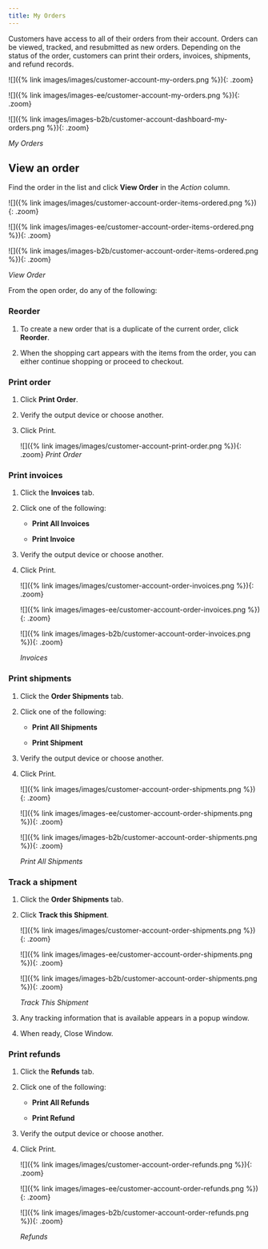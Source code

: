 ```yaml
---
title: My Orders
---
```


Customers have access to all of their orders from their account. Orders can be viewed, tracked, and resubmitted as new orders. Depending on the status of the order, customers can print their orders, invoices, shipments, and refund records.

<!--{% if "Default.CE Only" contains site.edition %}-->
![]({% link images/images/customer-account-my-orders.png %}){: .zoom}
<!--{% endif %}-->
<!--{% if "Default.EE Only" contains site.edition %}-->
![]({% link images/images-ee/customer-account-my-orders.png %}){: .zoom}
<!--{% endif %}-->
<!--{% if "Default.B2B Only" contains site.edition %}-->
![]({% link images/images-b2b/customer-account-dashboard-my-orders.png %}){: .zoom}
<!--{% endif %}-->
_My Orders_

## View an order

Find the order in the list and click **View Order** in the _Action_ column.

<!--{% if "Default.CE Only" contains site.edition %}-->
![]({% link images/images/customer-account-order-items-ordered.png %}){: .zoom}
<!--{% endif %}-->
<!--{% if "Default.EE Only" contains site.edition %}-->
![]({% link images/images-ee/customer-account-order-items-ordered.png %}){: .zoom}
<!--{% endif %}-->
<!--{% if "Default.B2B Only" contains site.edition %}-->
![]({% link images/images-b2b/customer-account-order-items-ordered.png %}){: .zoom}
<!--{% endif %}-->
_View Order_

From the open order, do any of the following:

### Reorder

1. To create a new order that is a duplicate of the current order, click **Reorder**.

1. When the shopping cart appears with the items from the order, you can either continue shopping or proceed to checkout.

### Print order

1. Click **Print Order**.

1. Verify the output device or choose another.

1. Click <span class="btn">Print</span>.

   ![]({% link images/images/customer-account-print-order.png %}){: .zoom}
   _Print Order_

### Print invoices

1. Click the **Invoices** tab.

1. Click one of the following:

   - **Print All Invoices**

   - **Print Invoice**

1. Verify the output device or choose another.

1. Click <span class="btn">Print</span>.

    <!--{% if "Default.CE Only" contains site.edition %}-->
    ![]({% link images/images/customer-account-order-invoices.png %}){: .zoom}
    <!--{% endif %}-->
    <!--{% if "Default.EE Only" contains site.edition %}-->
    ![]({% link images/images-ee/customer-account-order-invoices.png %}){: .zoom}
    <!--{% endif %}-->
    <!--{% if "Default.B2B Only" contains site.edition %}-->
    ![]({% link images/images-b2b/customer-account-order-invoices.png %}){: .zoom}
    <!--{% endif %}-->
    _Invoices_

### Print shipments

1. Click the **Order Shipments** tab.

1. Click one of the following:

   - **Print All Shipments**

   - **Print Shipment**

1. Verify the output device or choose another.

1. Click <span class="btn">Print</span>.

    <!--{% if "Default.CE Only" contains site.edition %}-->
    ![]({% link images/images/customer-account-order-shipments.png %}){: .zoom}
    <!--{% endif %}-->
    <!--{% if "Default.EE Only" contains site.edition %}-->
    ![]({% link images/images-ee/customer-account-order-shipments.png %}){: .zoom}
    <!--{% endif %}-->
    <!--{% if "Default.B2B Only" contains site.edition %}-->
    ![]({% link images/images-b2b/customer-account-order-shipments.png %}){: .zoom}
    <!--{% endif %}-->
    _Print All Shipments_

### Track a shipment

1. Click the **Order Shipments** tab.

1. Click **Track this Shipment**.

    <!--{% if "Default.CE Only" contains site.edition %}-->
    ![]({% link images/images/customer-account-order-shipments.png %}){: .zoom}
    <!--{% endif %}-->
    <!--{% if "Default.EE Only" contains site.edition %}-->
    ![]({% link images/images-ee/customer-account-order-shipments.png %}){: .zoom}
    <!--{% endif %}-->
    <!--{% if "Default.B2B Only" contains site.edition %}-->
    ![]({% link images/images-b2b/customer-account-order-shipments.png %}){: .zoom}
    <!--{% endif %}-->
    _Track This Shipment_

1. Any tracking information that is available appears in a popup window.

1. When ready, <span class="btn">Close Window</span>.

### Print refunds

1. Click the **Refunds** tab.

1. Click one of the following:

   - **Print All Refunds**

   - **Print Refund**

1. Verify the output device or choose another.

1. Click <span class="btn">Print</span>.

    <!--{% if "Default.CE Only" contains site.edition %}-->
    ![]({% link images/images/customer-account-order-refunds.png %}){: .zoom}
    <!--{% endif %}-->
    <!--{% if "Default.EE Only" contains site.edition %}-->
    ![]({% link images/images-ee/customer-account-order-refunds.png %}){: .zoom}
    <!--{% endif %}-->
    <!--{% if "Default.B2B Only" contains site.edition %}-->
    ![]({% link images/images-b2b/customer-account-order-refunds.png %}){: .zoom}
    <!--{% endif %}-->
    _Refunds_
